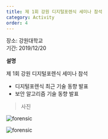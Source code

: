 ```yaml
---
title: 제 1회 강원 디지털포렌식 세미나 참석
category: Activity
order: 4
---
```


장소: 강원대학교<br>
기간: 2019/12/20

**설명**

제 1회 강원 디지털포렌식 세미나 참석<br>

* 디지털포렌식 최근 기술 동향 발표<br>
* 보안 알고리즘 기술 동향 발표<br>

> 사진

<img src="/images/project/forensic/1.jpg" alt="forensic"><br>

<img src="/images/project/forensic/2.jpg" alt="forensic"><br>

